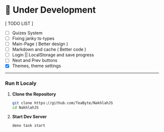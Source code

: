 # 🚧 Under Development

[ TODO LIST ]

- [ ] Quizes System
- [ ] Fixing janky ts-types
- [ ] Main-Page ( Better design )
- [ ] Markdown and cache ( Better code )
- [ ] Login || LocalStorage and save progress
- [ ] Next and Prev buttons
- [x] Themes, theme settings

---

### Run It Localy

1. **Clone the Repository**

   ```sh
   git clone https://github.com/TeaByte/NakhlahJS
   cd NakhlahJS
   ```

2. **Start Dev Server**

   ```sh
   deno task start
   ```

## 
